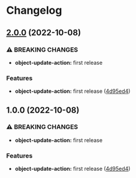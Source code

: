 # Changelog

## [2.0.0](https://github.com/ptonini/docker-images/compare/v1.0.0...v2.0.0) (2022-10-08)


### ⚠ BREAKING CHANGES

* **object-update-action:** first release

### Features

* **object-update-action:** first release ([4d95ed4](https://github.com/ptonini/docker-images/commit/4d95ed4d72ace30d50bb51ffc8f5eccf5f63bf91))

## 1.0.0 (2022-10-08)


### ⚠ BREAKING CHANGES

* **object-update-action:** first release

### Features

* **object-update-action:** first release ([4d95ed4](https://github.com/ptonini/docker-images/commit/4d95ed4d72ace30d50bb51ffc8f5eccf5f63bf91))
